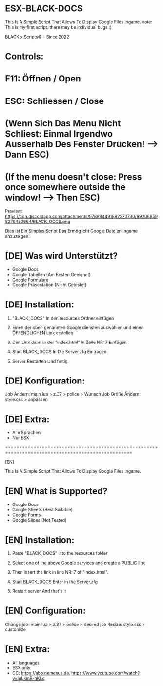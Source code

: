 # ESX-BLACK-DOCS
This Is A Simple Script That Allows To Display Google Files Ingame. note: This is my first script. there may be individual bugs :) 

BLACK x Scripts© - Since 2022

# Controls:
# F11: Öffnen / Open  
# ESC: Schliessen / Close
# (Wenn Sich Das Menu Nicht Schliest: Einmal Irgendwo Ausserhalb Des Fenster Drücken! --> Dann ESC)
# (If the menu doesn't close: Press once somewhere outside the window! --> Then ESC)

 Preview: https://cdn.discordapp.com/attachments/978984491882270730/992068598279450664/BLACK_DOCS.png

Dies Ist Ein Simples Script Das Ermöglicht Google Dateien Ingame anzuzeigen.

# [DE] Was wird Unterstützt?
- Google Docs
- Google Tabellen (Am Besten Geeignet)
- Google Formulare
- Google Präsentation (Nicht Getestet)

 

# [DE] Installation:

1.  "BLACK_DOCS" In den resources Ordner einfügen

2. Einen der oben genannten Google diensten auswählen und einen ÖFFENDLICHEN Link erstellen

3. Den Link dann in der "index.html" in Zeile NR: 7 Einfügen

4. Start BLACK_DOCS In Die Server.zfg Eintragen 

5. Server Restarten Und fertig

 

# [DE] Konfiguration:

Job Ändern: main.lua > z.37 > police > Wunsch Job
Größe Ändern: style.css > anpassen 

 

# [DE] Extra:
- Alle Sprachen 
- Nur ESX

===================================================================================================

[EN]

 

This Is A Simple Script That Allows To Display Google Files Ingame.

 

# [EN] What is Supported?
- Google Docs
- Google Sheets (Best Suitable)
- Google Forms
- Google Slides (Not Tested)

 

# [EN] Installation:

1. Paste "BLACK_DOCS" into the resources folder

2. Select one of the above Google services and create a PUBLIC link

3. Then insert the link in line NR: 7 of "index.html".

4. Start BLACK_DOCS Enter in the Server.zfg

5. Restart server And that's it

 

# [EN] Configuration:

Change job: main.lua > z.37 > police > desired job
Resize: style.css > customize

 

# [EN] Extra:
- All languages
- ESX only
- CC: https://abo.nemesus.de, https://www.youtube.com/watch?v=IgLkmR-hKLc 
